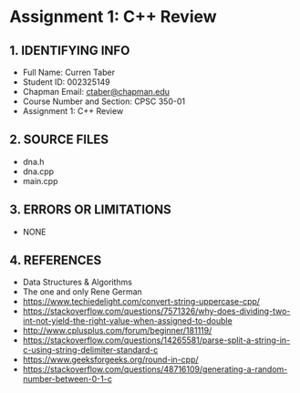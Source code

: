 # Assignment 1: C++ Review

## 1. IDENTIFYING INFO
- Full Name: Curren Taber
- Student ID: 002325149
- Chapman Email: ctaber@chapman.edu
- Course Number and Section: CPSC 350-01
- Assignment 1: C++ Review

## 2. SOURCE FILES
- dna.h
- dna.cpp
- main.cpp

## 3. ERRORS OR LIMITATIONS
- NONE

## 4. REFERENCES
- Data Structures & Algorithms
- The one and only Rene German
- https://www.techiedelight.com/convert-string-uppercase-cpp/
- https://stackoverflow.com/questions/7571326/why-does-dividing-two-int-not-yield-the-right-value-when-assigned-to-double
- http://www.cplusplus.com/forum/beginner/181119/
- https://stackoverflow.com/questions/14265581/parse-split-a-string-in-c-using-string-delimiter-standard-c
- https://www.geeksforgeeks.org/round-in-cpp/
- https://stackoverflow.com/questions/48716109/generating-a-random-number-between-0-1-c
